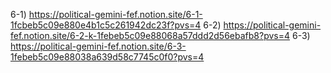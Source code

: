 6-1) https://political-gemini-fef.notion.site/6-1-1fcbeb5c09e880e4b1c5c261942dc23f?pvs=4
6-2) https://political-gemini-fef.notion.site/6-2-k-1febeb5c09e88068a57ddd2d56ebafb8?pvs=4
6-3) https://political-gemini-fef.notion.site/6-3-1febeb5c09e88038a639d58c7745c0f0?pvs=4
